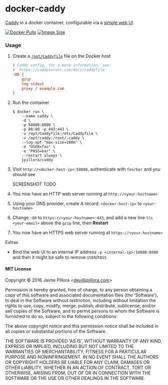 
# docker-caddy

[Caddy](https://caddyserver.com/) in a docker container, configurable via a [simple web UI](https://github.com/jpillora/webproc)

[![Docker Pulls](https://img.shields.io/docker/pulls/jpillora/caddy.svg)][dockerhub]
[![Image Size](https://images.microbadger.com/badges/image/jpillora/caddy.svg)][dockerhub]

[dockerhub]: https://hub.docker.com/r/jpillora/caddy/

### Usage

1. Create a [`/opt/Caddyfile`](https://caddyserver.com/docs/caddyfile) file on the Docker host

	``` ini
	# Caddy config, for a more information, see:
	#  https://caddyserver.com/docs/caddyfile
	:80 {
	    gzip
	    log stdout
	    proxy / example.com
	}
	```

1. Run the container

	```
	$ docker run \
		--name caddy \
		-d \
		-p 58080:8080 \
		-p 80:80 -p 443:443 \
		-v /opt/Caddyfile:/etc/Caddyfile \
		-v /opt/caddy:/root/.caddy \
		--log-opt "max-size=100m" \
		-e "USER=foo" \
		-e "PASS=bar" \
		--restart always \
		jpillora/caddy
	```

1. Visit `http://<docker-host-ip>:58080`, authenticate with `foo/bar` and you should see

	SCREENSHOT TODO

1. You now have an HTTP web server running at `http://<your-hostname>`

1. Using your DNS provider, create A record: `<docker-host-ip>` to `<your-hostname>`

1. Change `:80` to `https://<your-hostname>:443`, and add a new line `tls <your-email>` above the `gzip` line, then **Restart**

1. You now have an HTTPS web server running at `https://<your-hostname>`

Extras

* Bind the web UI to an internal IP address `-p <internal-ip>:58080:8080` and then it might be safe to remove `USER`/`PASS`

#### MIT License

Copyright &copy; 2016 Jaime Pillora &lt;dev@jpillora.com&gt;

Permission is hereby granted, free of charge, to any person obtaining
a copy of this software and associated documentation files (the
'Software'), to deal in the Software without restriction, including
without limitation the rights to use, copy, modify, merge, publish,
distribute, sublicense, and/or sell copies of the Software, and to
permit persons to whom the Software is furnished to do so, subject to
the following conditions:

The above copyright notice and this permission notice shall be
included in all copies or substantial portions of the Software.

THE SOFTWARE IS PROVIDED 'AS IS', WITHOUT WARRANTY OF ANY KIND,
EXPRESS OR IMPLIED, INCLUDING BUT NOT LIMITED TO THE WARRANTIES OF
MERCHANTABILITY, FITNESS FOR A PARTICULAR PURPOSE AND NONINFRINGEMENT.
IN NO EVENT SHALL THE AUTHORS OR COPYRIGHT HOLDERS BE LIABLE FOR ANY
CLAIM, DAMAGES OR OTHER LIABILITY, WHETHER IN AN ACTION OF CONTRACT,
TORT OR OTHERWISE, ARISING FROM, OUT OF OR IN CONNECTION WITH THE
SOFTWARE OR THE USE OR OTHER DEALINGS IN THE SOFTWARE.
